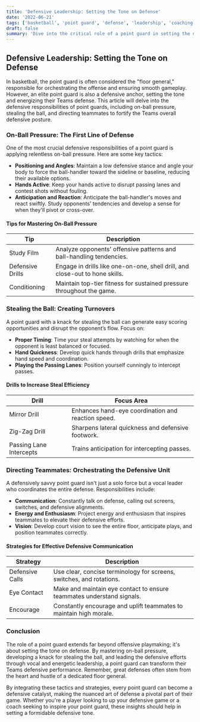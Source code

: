 ```yaml
---
title: 'Defensive Leadership: Setting the Tone on Defense'
date: '2022-06-21'
tags: ['basketball', 'point guard', 'defense', 'leadership', 'coaching', 'teamwork', 'strategy', 'skills', 'gameplay']
draft: false
summary: 'Dive into the critical role of a point guard in setting the defensive tone for their team, focusing on on-ball pressure, stealing the ball, and orchestrating the defensive efforts of teammates.'
---
```


## Defensive Leadership: Setting the Tone on Defense

In basketball, the point guard is often considered the "floor general," responsible for orchestrating the offense and ensuring smooth gameplay. However, an elite point guard is also a defensive anchor, setting the tone and energizing their Teams defense. This article will delve into the defensive responsibilities of point guards, including on-ball pressure, stealing the ball, and directing teammates to fortify the Teams overall defensive posture.

### On-Ball Pressure: The First Line of Defense

One of the most crucial defensive responsibilities of a point guard is applying relentless on-ball pressure. Here are some key tactics:

- **Positioning and Angles**: Maintain a low defensive stance and angle your body to force the ball-handler toward the sideline or baseline, reducing their available options.
- **Hands Active**: Keep your hands active to disrupt passing lanes and contest shots without fouling.
- **Anticipation and Reaction**: Anticipate the ball-handler's moves and react swiftly. Study opponents' tendencies and develop a sense for when they'll pivot or cross-over.

#### Tips for Mastering On-Ball Pressure

| Tip                      | Description                                                                 |
|--------------------------|-----------------------------------------------------------------------------|
| Study Film               | Analyze opponents' offensive patterns and ball-handling tendencies.          |
| Defensive Drills         | Engage in drills like one-on-one, shell drill, and close-out to hone skills. |
| Conditioning             | Maintain top-tier fitness for sustained pressure throughout the game.       |

### Stealing the Ball: Creating Turnovers

A point guard with a knack for stealing the ball can generate easy scoring opportunities and disrupt the opponent’s flow. Focus on:

- **Proper Timing**: Time your steal attempts by watching for when the opponent is least balanced or focused.
- **Hand Quickness**: Develop quick hands through drills that emphasize hand speed and coordination.
- **Playing the Passing Lanes**: Position yourself cunningly to intercept passes.

#### Drills to Increase Steal Efficiency

| Drill                | Focus Area                                         |
|----------------------|----------------------------------------------------|
| Mirror Drill         | Enhances hand-eye coordination and reaction speed. |
| Zig-Zag Drill        | Sharpens lateral quickness and defensive footwork. |
| Passing Lane Intercepts | Trains anticipation for intercepting passes.       |

### Directing Teammates: Orchestrating the Defensive Unit

A defensively savvy point guard isn't just a solo force but a vocal leader who coordinates the entire defense. Responsibilities include:

- **Communication**: Constantly talk on defense, calling out screens, switches, and defensive alignments.
- **Energy and Enthusiasm**: Project energy and enthusiasm that inspires teammates to elevate their defensive efforts.
- **Vision**: Develop court vision to see the entire floor, anticipate plays, and position teammates correctly.

#### Strategies for Effective Defensive Communication

| Strategy        | Description                                                          |
|-----------------|----------------------------------------------------------------------|
| Defensive Calls | Use clear, concise terminology for screens, switches, and rotations. |
| Eye Contact     | Make and maintain eye contact to ensure teammates understand signals.|
| Encourage       | Constantly encourage and uplift teammates to maintain high morale.   |

### Conclusion

The role of a point guard extends far beyond offensive playmaking; it's about setting the tone on defense. By mastering on-ball pressure, developing a knack for stealing the ball, and leading the defensive efforts through vocal and energetic leadership, a point guard can transform their Teams defensive performance. Remember, great defenses often stem from the heart and hustle of a dedicated floor general.

By integrating these tactics and strategies, every point guard can become a defensive catalyst, making the nuanced art of defense a pivotal part of their game. Whether you're a player looking to up your defensive game or a coach seeking to inspire your point guard, these insights should help in setting a formidable defensive tone.